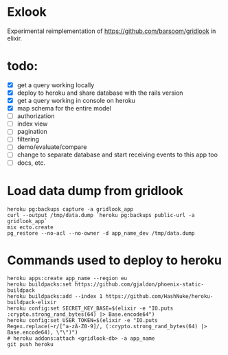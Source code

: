 # Exlook

Experimental reimplementation of <https://github.com/barsoom/gridlook> in elixir.

# todo:

- [x] get a query working locally
- [x] deploy to heroku and share database with the rails version
- [x] get a query working in console on heroku
- [x] map schema for the entire model
- [ ] authorization
- [ ] index view
- [ ] pagination
- [ ] filtering
- [ ] demo/evaluate/compare
- [ ] change to separate database and start receiving events to this app too
- [ ] docs, etc.

# Load data dump from gridlook

```
heroku pg:backups capture -a gridlook_app
curl --output /tmp/data.dump `heroku pg:backups public-url -a gridlook_app`
mix ecto.create
pg_restore --no-acl --no-owner -d app_name_dev /tmp/data.dump
```

# Commands used to deploy to heroku

    heroku apps:create app_name --region eu
    heroku buildpacks:set https://github.com/gjaldon/phoenix-static-buildpack
    heroku buildpacks:add --index 1 https://github.com/HashNuke/heroku-buildpack-elixir
    heroku config:set SECRET_KEY_BASE=$(elixir -e "IO.puts :crypto.strong_rand_bytes(64) |> Base.encode64")
    heroku config:set USER_TOKEN=$(elixir -e "IO.puts Regex.replace(~r/[^a-zA-Z0-9]/, (:crypto.strong_rand_bytes(64) |> Base.encode64), \"\")")
    # heroku addons:attach <gridlook-db> -a app_name
    git push heroku
